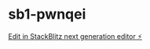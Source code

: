 # sb1-pwnqei

[Edit in StackBlitz next generation editor ⚡️](https://stackblitz.com/~/github.com/pkolby14/sb1-pwnqei)